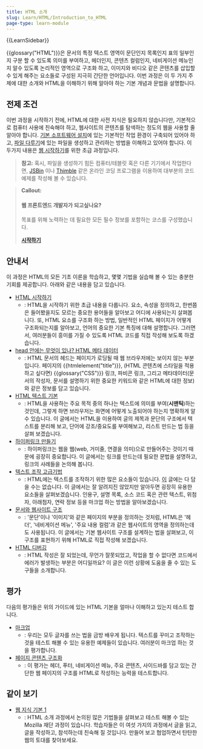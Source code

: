 ```yaml
---
title: HTML 소개
slug: Learn/HTML/Introduction_to_HTML
page-type: learn-module
---
```


{{LearnSidebar}}

{{glossary("HTML")}}은 문서의 특정 텍스트 영역이 문단인지 목록인지 표의 일부인지 구분 할 수 있도록 의미를 부여하고, 헤더인지, 콘텐츠 컬럼인지, 네비게이션 메뉴인지 알수 있도록 논리적인 영역으로 구조화 하고, 이미지와 비디오 같은 콘텐츠를 삽입할 수 있게 해주는 요소들로 구성된 지극히 간단한 언어입니다. 이번 과정은 이 두 가지 주제에 대한 소개와 HTML을 이해하기 위해 알아야 하는 기본 개념과 문법을 설명합니다.

## 전제 조건

이번 과정을 시작하기 전에, HTML에 대한 사전 지식은 필요하지 않습니다만, 기본적으로 컴퓨터 사용에 친숙해야 하고, 웹사이트의 콘텐츠를 탐색하는 정도의 웹을 사용할 줄 알아야 합니다. [기본 소프트웨어 설치](/ko/docs/Learn/Getting_started_with_the_web/Installing_basic_software)에 있는 기본적인 작업 환경이 구축되어 있어야 하고, [파일 다루기](/ko/docs/Learn/Getting_started_with_the_web/Dealing_with_files)에 있는 파일을 생성하고 관리하는 방법을 이해하고 있어야 합니다. 이 두가지 내용은 [웹 시작하기](/ko/docs/Learn/Getting_started_with_the_web)를 위한 초급 과정입니다.

> **참고:** 혹시, 파일을 생성하기 힘든 컴퓨터/테블릿 혹은 다른 기기에서 작업한다면, [JSBin](http://jsbin.com/) 이나 [Thimble](https://thimble.mozilla.org/) 같은 온라인 코딩 프로그램을 이용하여 대부분의 코드 예제를 작성해 볼 수 있습니다.

> **Callout:**
>
> #### 웹 프론트엔드 개발자가 되고싶나요?
>
> 목표를 위해 노력하는 데 필요한 모든 필수 정보를 포함하는 코스를 구성했습니다.
>
> [**시작하기**](/ko/docs/Learn/Front-end_web_developer)

## 안내서

이 과정은 HTML의 모든 기초 이론을 학습하고, 몇몇 기법을 실습해 볼 수 있는 충분한 기회를 제공합니다. 아래와 같은 내용을 담고 있습니다.

- [HTML 시작하기](/ko/docs/Learn/HTML/Introduction_to_HTML/Getting_started)
  - : HTML을 시작하기 위한 초급 내용을 다룹니다. 요소, 속성을 정의하고, 한번쯤은 들어봤을지도 모르는 중요한 용어들을 알아보고 어디에 사용되는지 살펴봅니다. 또, HTML 요소를 구조화 하는 방법, 일반적인 HTML 페이지가 어떻게 구조화되는지를 알아보고, 언어의 중요한 기본 특징에 대해 설명합니다. 그러면서, 여러분들이 흥미를 가질 수 있도록 HTML 코드를 직접 작성해 보도록 하겠습니다.
- [head 안에는 무엇이 있나? HTML 메타 데이터](/ko/docs/Learn/HTML/Introduction_to_HTML/The_head_metadata_in_HTML)
  - : HTML 문서의 헤드는 페이지가 로딩될 때 웹 브라우저에는 보이지 않는 부분입니다. 페이지의 {{htmlelement("title")}}, (HTML 콘텐츠에 스타일을 적용하고 싶다면) {{glossary("CSS")}} 링크, 파비콘 링크, 그리고 메타데이터(문서의 작성자, 문서를 설명하기 위한 중요한 키워드와 같은 HTML에 대한 정보)와 같은 정보를 담고 있습니다.
- [HTML 텍스트 기본](/ko/docs/Learn/HTML/Introduction_to_HTML/HTML_text_fundamentals)
  - : HTML을 사용하는 주요 목적 중의 하나는 텍스트에 의미를 부여(**시맨틱**)하는 것인데, 그렇게 하면 브라우저는 화면에 어떻게 노출되어야 하는지 명확하게 알 수 있습니다. 이 글에서는 HTML을 이용하여 글의 제목과 문단의 구조에서 텍스트를 분리해 보고, 단어에 강조/중요도를 부여해보고, 리스트 만드는 법 등을 살펴 보겠습니다.
- [하이퍼링크 만들기](/ko/docs/Learn/HTML/Introduction_to_HTML/Creating_hyperlinks)
  - : 하이퍼링크는 웹을 웹(web, 거미줄, 연결을 의미)으로 만들어주는 것이기 때문에 굉장히 중요합니다. 이 글에서는 링크를 만드는데 필요한 문법을 설명하고, 링크의 사례들을 논의해 봅니다.
- [텍스트 조작 고급기법](/ko/docs/Learn/HTML/Introduction_to_HTML/Advanced_text_formatting)
  - : HTML에는 텍스트를 조작하기 위한 많은 요소들이 있습니다. [이](/ko/docs/Learn/HTML/Introduction_to_HTML/HTML_text_fundamentals) 글에는 다 담을 수는 없습니다. 이 글에서는 잘 알려지진 않았지만 알아두면 굉장히 유용한 요소들을 살펴보겠습니다. 인용구, 설명 목록, 소스 코드 혹은 관련 텍스트, 위첨자, 아래첨자, 연락 정보 등을 마크업 하는 방법을 알아보겠습니다.
- [문서와 웹사이트 구조](/ko/docs/Learn/HTML/Introduction_to_HTML/Document_and_website_structure)
  - : '문단'이나 '이미지'와 같은 페이지의 부분을 정의하는 것처럼, HTML은 '헤더', '네비게이션 메뉴', '주요 내용 컬럼'과 같은 웹사이트의 영역을 정의하는데도 사용됩니다. 이 글에서는 기본 웹사이트 구조를 설계하는 법을 살펴보고, 이 구조를 표현하기 위해 HTML로 직접 작성해 보겠습니다.
- [HTML 디버깅](/ko/docs/Learn/HTML/Introduction_to_HTML/Debugging_HTML)
  - : HTML 작성은 잘 되었는데, 무언가 잘못되었고, 작업을 할 수 없다면 코드에서 에러가 발생하는 부분은 어디일까요? 이 글은 이런 상황에 도움을 줄 수 있는 도구들을 소개합니다.

## 평가

다음의 평가들은 위의 가이드에 있는 HTML 기본을 얼마나 이해하고 있는지 테스트 합니다.

- [마크업](/ko/docs/Learn/HTML/Introduction_to_HTML/Marking_up_a_letter)
  - : 우리는 모두 글자를 쓰는 법을 금방 배우게 됩니다. 텍스트를 꾸미고 조작하는 것을 테스트 해볼 수 있는 유용한 예제들이 있습니다. 여러분이 마크업 하는 것을 평가합니다.
- [페이지 콘텐츠 구조화](/ko/docs/Learn/HTML/Introduction_to_HTML/Structuring_a_page_of_content)
  - : 이 평가는 헤더, 푸터, 네비게이션 메뉴, 주요 콘텐츠, 사이드바를 담고 있는 간단한 웹 페이지의 구조를 HTML로 작성하는 능력을 테스트합니다.

## 같이 보기

- [웹 지식 기본 1](https://teach.mozilla.org/activities/web-lit-basics/)
  - : HTML 소개 과정에서 논의된 많은 기법들을 살펴보고 테스트 해볼 수 있는 Mozilla 재단 과정이 있습니다. 학습자들은 이 여섯 가지의 과정에서 글을 읽고, 글을 작성하고, 참석하는데 친숙해 질 것입니다. 만들어 보고 협업하면서 탄탄한 웹의 토대를 찾아보세요.
